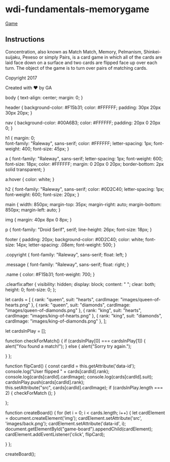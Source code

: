 # wdi-fundamentals-memorygame

<a href="#">Game</a>
</nav>
<main>
<h2> Instructions </h2>
<p>Concentration, also known as Match Match, Memory, Pelmanism, Shinkei-suijaku, Pexeso or simply Pairs, is a card game in which all of the cards are laid face down on a surface and two cards are flipped face up over each turn. The object of the game is to turn over pairs of matching cards.</p>
<div id="game-board" class="board clearfix"></div>
</main>
<footer class="clearfix">
	<p class="copyright">
		Copyright 2017
	</p>
	<p class="message">
		Created with &hearts; by <span class="name">GA</span>
	</p>
 </footer>
 <script src="js/main.js"></script>

</body>
</html>


body {
text-align: center;
	margin: 0;
}

header {
background-color: #F15b31;
color: #FFFFFF;
padding: 30px 20px 30px 20px;
}

nav {
	background-color: #00A6B3;
	color: #FFFFFF;
	padding: 20px 0 20px 0;
}

h1 {
margin: 0;	
font-family: "Raleway", sans-serif;
color: #FFFFFF;
letter-spacing: 1px;
font-weight: 400;
font-size: 45px;
}

a {
	font-family: "Raleway", sans-serif;
	letter-spacing: 1px;
	font-weight: 600;
	font-size: 18px;
	color: #FFFFFF;
	margin: 0 20px 0 20px;
	border-bottom: 2px solid transparent;
}

a:hover {
color: white;
}

h2 {
	font-family: "Raleway", sans-serif;
	color: #0D2C40;
	letter-spacing: 1px;
	font-weight: 600;
	font-size: 20px;
}

main {
	width: 850px;
	margin-top: 35px;
	margin-right: auto;
	margin-bottom: 850px;
	margin-left: auto;
}

img {
	margin: 40px 8px 0 8px;
}

p {
font-family: "Droid Serif", serif;
line-height: 26px;
font-size: 18px;
}

footer {
	padding: 20px;
	background-color: #0D2C40;
	color: white;
	font-size: 14px;
	letter-spacing: .08em;
	font-weight: 500;
}

.copyright {
    font-family: "Raleway", sans-serif;
    float: left;
 }

.message {
	font-family: "Raleway", sans-serif;
    float: right;
}

.name {
	color: #F15b31;
	font-weight: 700;
}

.clearfix:after {
visibility: hidden;
display: block;
content: " ";
clear: both;
height: 0;
font-size: 0;
};


let cards = [
{
rank: "queen",
suit: "hearts",
cardImage: "images/queen-of-hearts.png"
},
{
rank: "queen",
suit: "diamonds",
cardImage: "images/queen-of-diamonds.png"
},
{
rank: "king",
suit: "hearts",
cardImage: "images/king-of-hearts.png"
},
{
rank: "king",
suit: "diamonds",
cardImage: "images/king-of-diamonds.png"
},
];

let cardsInPlay = [];

function checkForMatch() {
  if (cardsInPlay[0] === cardsInPlay[1]) {
  	alert("You found a match!");
  } else {
  	alert("Sorry try again.");

  }
};

function flipCard() {
	const cardId = this.getAttribute('data-id');
	console.log("User flipped " + cards[cardId].rank);
	console.log(cards[cardId].cardImage);
	console.log(cards[cardId].suit);
	cardsInPlay.push(cards[cardId].rank);	
	this.setAttribute("src", cards[cardId].cardImage);
	if (cardsInPlay.length === 2) {
        checkForMatch ();
	}

};


function createBoard() {
	for (let i = 0; i < cards.length; i++) {
    let cardElement = document.createElement('img');
    cardElement.setAttribute('src', 'images/back.png');
    cardElement.setAttribute('data-id', i);
    document.getElementById("game-board").appendChild(cardElement);
    cardElement.addEventListener('click', flipCard);

}
};

createBoard();


